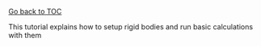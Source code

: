 [Go back to TOC](../../README.md)

This tutorial explains how to setup rigid bodies and run basic calculations with them